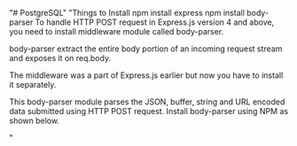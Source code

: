 "# PostgreSQL"
"Things to Install
npm install express
npm install body-parser
To handle HTTP POST request in Express.js version 4 and above, you need to install middleware module called body-parser.

body-parser extract the entire body portion of an incoming request stream and exposes it on req.body.

The middleware was a part of Express.js earlier but now you have to install it separately.

This body-parser module parses the JSON, buffer, string and URL encoded data submitted using HTTP POST request. Install body-parser using NPM as shown below.

"
